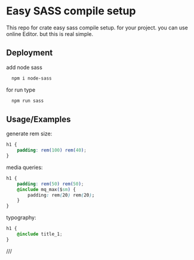# Easy SASS compile setup

This repo for crate easy sass compile setup. for your project. you can use online Editor. but this is real simple.

## Deployment

add node sass

```bash
  npm i node-sass
```

for run type

```bash
  npm run sass
```

## Usage/Examples

generate rem size:

```css
h1 {
    padding: rem(100) rem(40);
}
```

media queries:

```css
h1 {
    padding: rem(50) rem(50);
    @include mq_max($sm) {
        padding: rem(20) rem(20);
    }
}
```

typography:

```css
h1 {
    @include title_1;
}
```
///